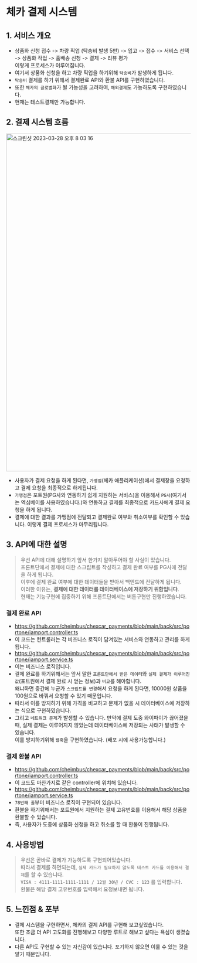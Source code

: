 # 체카 결제 시스템

## 1. 서비스 개요
- 상품화 신청 접수 -> 차량 픽업 (탁송비 발생 5만) -> 입고 -> 접수 -> 서비스 선택
-> 상품화 작업 -> 홈배송 신청 -> 결제 -> 리뷰 평가   
이렇게 프로세스가 이루어집니다.
- 여기서 상품화 신청을 하고 차량 픽업을 하기위해 `탁송비`가 발생하게 됩니다.
- `탁송비` 결제를 하기 위해서 결제완료 API와 환불 API를 구현하였습니다.
- 또한 `체카의 글로벌화`가 될 가능성을 고려하여, `해외결제`도 가능하도록 구현하였습니다.
- 현재는 테스트결제만 가능합니다.

## 2. 결제 시스템 흐름
<img width="922" alt="스크린샷 2023-03-28 오후 8 03 16" src="https://user-images.githubusercontent.com/87293880/228216336-fe843c2e-5ddc-4c9b-91f7-0c601a36edfc.png">

- 사용자가 결제 요청을 하게 된다면, `가맹점`(체카 애플리케이션)에서 결제창을 요청하고 결제 요청을 최종적으로 하게됩니다.
- `가맹점`은 포트원(PG사와 연동하기 쉽게 지원하는 서비스)을 이용해서 `PG사`(여기서는 엑심베이를 사용하였습니다.)와 연동하고 결제를 최종적으로 카드사에게 결제 요청을 하게 됩니다.
- 결제에 대한 결과를 가맹점에 전달되고 결제완료 여부와 취소여부를 확인할 수 있습니다. 이렇게 결제 프로세스가 마무리됩니다.


## 3. API에 대한 설명
> 우선 API에 대해 설명하기 앞서 한가지 알아두어야 할 사실이 있습니다.   
> 프론트단에서 결제에 대한 스크립트를 작성하고 결제 완료 여부를 PG사에 전달을 하게 됩니다.    
> 이후에 결제 완료 여부에 대한 데이터들을 받아서 백엔드에 전달하게 됩니다.   
> 이러한 이유는, **결제에 대한 데이터를 데이터베이스에 저장하기 위함입니다**.   
> 현재는 기능구현에 집중하기 위해 프론트단에서는 버튼구현만 진행하였습니다.

### 결제 완료 API
- https://github.com/cheimbus/chexcar_payments/blob/main/back/src/portone/iamport.controller.ts
- 이 코드는 컨트롤러는 각 비즈니스 로직이 담겨있는 서비스와 연동하고 관리를 하게 됩니다.
- https://github.com/cheimbus/chexcar_payments/blob/main/back/src/portone/iamport.service.ts
- 이는 비즈니스 로직입니다.
- 결제 완료를 하기위해서는 앞서 말한 `프론트단에서 받은 데이터`와 `실제 결제가 이루어진 값`(포트원에서 결제 완료 시 얻는 정보)과 `비교`를 해야합니다.    
왜냐하면 중간에 누군가 `스크립트를 변경`해서 요청을 하게 된다면, 10000원 상품을 100원으로 바꿔서 요청할 수 있기 때문입니다.
- 따라서 이를 방지하기 위해 가격을 비교하고 문제가 없을 시 데이터베이스에 저장하는 식으로 구현하였습니다.
- 그리고 `네트워크 문제`가 발생할 수 있습니다. 만약에 결제 도중 와이파이가 끊어졌을 때, 실제 결제는 이루어지지 않았는데 데이터베이스에 저장되는 사태가 발생할 수 있습니다.   
 이를 방지하기위해 `웹훅`을 구현하였습니다. (배포 시에 사용가능합니다.)

### 결제 환불 API
- https://github.com/cheimbus/chexcar_payments/blob/main/back/src/portone/iamport.controller.ts
- 이 코드도 마찬가지로 같은 controller에 위치해 있습니다.
- https://github.com/cheimbus/chexcar_payments/blob/main/back/src/portone/iamport.service.ts
- `78번째 줄`부터 비즈니스 로직이 구현되어 있습니다.
- 환불을 하기위해서는 포트원에서 지원하는 결제 고유번호를 이용해서 해당 상품을 환불할 수 있습니다.
- 즉, 사용자가 도중에 상품화 신청을 하고 취소를 할 때 환불이 진행됩니다.

## 4. 사용방법
> 우선은 곧바로 결제가 가능하도록 구현되어있습니다.   
> 따라서 결제를 하면되는데, `실제 카드가 필요하지 않도록 테스트 카드를 이용해서 결제`를 할 수 있습니다.   
> `VISA : 4111-1111-1111-1111 / 12월 30년 / CVC : 123` 를 입력합니다.   
> 환불은 해당 결제 고유번호를 입력해서 요청보내면 됩니다.

## 5. 느낀점 & 포부
- 결제 시스템을 구현하면서, 체카의 결제 API를 구현해 보고싶었습니다.   
또한 조금 더 API 고도화를 진행해보고 다양한 루트로 해보고 싶다는 욕심이 생겼습니다.
- 다른 API도 구현할 수 있는 자신감이 있습니다. 포기하지 않으면 이룰 수 있는 것을 알기 때문입니다.
